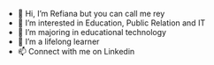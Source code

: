 - 👋 Hi, I’m Refiana but you can call me rey
- 👀 I’m interested in  Education, Public Relation and IT
- 🌱 I’m majoring in educational technology
- 💞️ I’m a lifelong learner
- 📫 Connect with me on Linkedin

<!---
hazelreyy/hazelreyy is a ✨ special ✨ repository because its `README.md` (this file) appears on your GitHub profile.
You can click the Preview link to take a look at your changes.
--->
